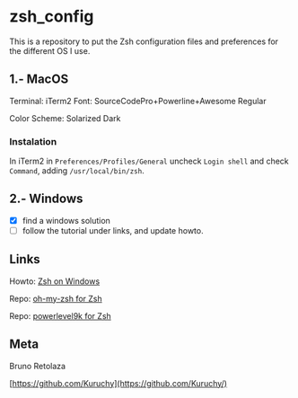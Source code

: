 # zsh_config
This is a repository to put the Zsh configuration files and preferences for the different OS I use.

## 1.- MacOS

Terminal: iTerm2
Font: SourceCodePro+Powerline+Awesome Regular

Color Scheme: Solarized Dark

### Instalation
In iTerm2 in `Preferences/Profiles/General` uncheck `Login shell` and check `Command`, adding `/usr/local/bin/zsh`.

## 2.- Windows

- [x] find a windows solution
- [ ] follow the tutorial under links, and update howto.

## Links

Howto: [Zsh on Windows](https://evdokimovm.github.io/windows/zsh/shell/syntax/highlighting/ohmyzsh/hyper/terminal/2017/02/24/how-to-install-zsh-and-oh-my-zsh-on-windows-10.html)

Repo: [oh-my-zsh for Zsh](https://github.com/robbyrussell/oh-my-zsh)

Repo: [powerlevel9k for Zsh](https://github.com/bhilburn/powerlevel9k)

## Meta

Bruno Retolaza

[https://github.com/Kuruchy](https://github.com/Kuruchy/)
